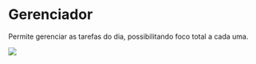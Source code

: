 # Gerenciador

Permite gerenciar as tarefas do dia, possibilitando foco total a cada uma.

![](demo.gif)
